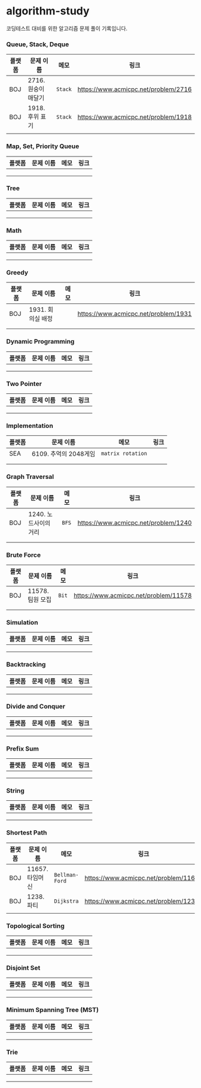 # algorithm-study
코딩테스트 대비를 위한 알고리즘 문제 풀이 기록입니다.

### Queue, Stack, Deque
| 플랫폼 | 문제 이름         | 메모    | 링크  |
|-----|---------------|-------|-----|
| BOJ | 2716. 원숭이 매달기 | `Stack` |https://www.acmicpc.net/problem/2716|
| BOJ | 1918. 후위 표기   | `Stack` |https://www.acmicpc.net/problem/1918|
|     |               |       |     |

### Map, Set, Priority Queue
| 플랫폼 | 문제 이름 | 메모 | 링크  |
|-----|-------|----|-----|
|     |       |    |     |
|     |       |    |     |
|     |       |    |     |

### Tree
| 플랫폼 | 문제 이름 | 메모 | 링크  |
|-----|-------|----|-----|
|     |       |    |     |
|     |       |    |     |
|     |       |    |     |

### Math
| 플랫폼 | 문제 이름 | 메모 | 링크  |
|-----|-------|----|-----|
|     |       |    |     |
|     |       |    |     |
|     |       |    |     |

### Greedy
| 플랫폼 | 문제 이름        | 메모 | 링크  |
|-----|--------------|----|-----|
| BOJ | 1931. 회의실 배정 |    |https://www.acmicpc.net/problem/1931|
|     |              |    |     |
|     |              |    |     |

### Dynamic Programming
| 플랫폼 | 문제 이름 | 메모 | 링크  |
|-----|-------|----|-----|
|     |       |    |     |
|     |       |    |     |
|     |       |    |     |

### Two Pointer
| 플랫폼 | 문제 이름 | 메모 | 링크  |
|-----|-------|----|-----|
|     |       |    |     |
|     |       |    |     |
|     |       |    |     |

### Implementation
| 플랫폼 | 문제 이름            | 메모                | 링크  |
|-----|------------------|-------------------|-----|
| SEA | 6109. 추억의 2048게임 | `matrix rotation` |     |
|     |                  |                   |     |
|     |                  |                   |     |

### Graph Traversal
| 플랫폼 | 문제 이름          | 메모  | 링크  |
|-----|----------------|-----|-----|
| BOJ | 1240. 노드사이의 거리 | `BFS` |https://www.acmicpc.net/problem/1240|
|     |                |     |     |
|     |                |     |     |

### Brute Force
| 플랫폼 | 문제 이름        | 메모  | 링크  |
|-----|--------------|-----|-----|
| BOJ | 11578. 팀원 모집 | `Bit` |https://www.acmicpc.net/problem/11578|
|     |              |     |     |
|     |              |     |     |

### Simulation
| 플랫폼 | 문제 이름 | 메모 | 링크  |
|-----|-------|----|-----|
|     |       |    |     |
|     |       |    |     |
|     |       |    |     |

### Backtracking
| 플랫폼 | 문제 이름 | 메모 | 링크  |
|-----|-------|----|-----|
|     |       |    |     |
|     |       |    |     |
|     |       |    |     |

### Divide and Conquer
| 플랫폼 | 문제 이름 | 메모 | 링크  |
|-----|-------|----|-----|
|     |       |    |     |
|     |       |    |     |
|     |       |    |     |

### Prefix Sum
| 플랫폼 | 문제 이름 | 메모 | 링크  |
|-----|-------|----|-----|
|     |       |    |     |
|     |       |    |     |
|     |       |    |     |

### String
| 플랫폼 | 문제 이름 | 메모 | 링크  |
|-----|-------|----|-----|
|     |       |    |     |
|     |       |    |     |
|     |       |    |     |

### Shortest Path
| 플랫폼 | 문제 이름       | 메모           | 링크  |
|-----|-------------|--------------|-----|
| BOJ | 11657. 타임머신 | `Bellman-Ford` |https://www.acmicpc.net/problem/11657|
| BOJ | 1238. 파티    | `Dijkstra`     |https://www.acmicpc.net/problem/1238|
|     |             |              |     |

### Topological Sorting
| 플랫폼 | 문제 이름 | 메모 | 링크  |
|-----|-------|----|-----|
|     |       |    |     |
|     |       |    |     |
|     |       |    |     |

### Disjoint Set
| 플랫폼 | 문제 이름 | 메모 | 링크  |
|-----|-------|----|-----|
|     |       |    |     |
|     |       |    |     |
|     |       |    |     |

### Minimum Spanning Tree (MST)
| 플랫폼 | 문제 이름 | 메모 | 링크  |
|-----|-------|----|-----|
|     |       |    |     |
|     |       |    |     |
|     |       |    |     |

### Trie
| 플랫폼 | 문제 이름 | 메모 | 링크  |
|-----|-------|----|-----|
|     |       |    |     |
|     |       |    |     |
|     |       |    |     |
